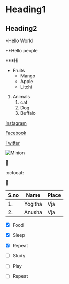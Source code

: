 # Heading1
## Heading2

*Hello World

**Hello people

***Hi

* Fruits
    * Mango
    * Apple
    * Litchi
1. Animals
    1. cat
    2. Dog
    3. Buffalo

[Instagram](https://www.instagram.com/)

[Facebook](https://www.facebook.com/)

[Twitter](https://twitter.com/?lang=en)

![Minion](https://m.media-amazon.com/images/M/MV5BMTgxMzc2OTQwOV5BMl5BanBnXkFtZTgwODQ2OTgwNjE@._V1_.jpg)

:avocado:

:octocat:

:baby_chick:

S.no|Name|Place
----|----|-----
1.|Yogitha|Vja
2.|Anusha|Vja

- [x] Food
- [x] Sleep
- [x] Repeat

- [ ] Study
- [ ] Play
- [ ] Repeat

<!--This a commment-->

    
